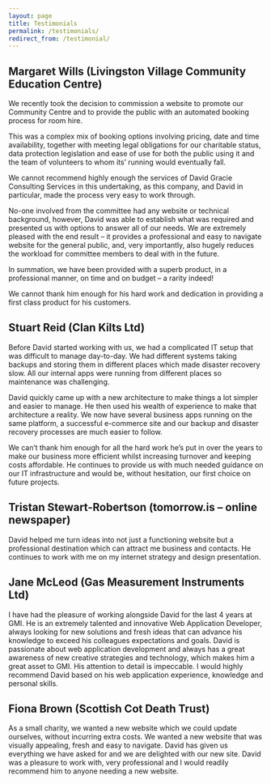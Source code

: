 ```yaml
---
layout: page
title: Testimonials
permalink: /testimonials/
redirect_from: /testimonial/
---
```


## Margaret Wills (Livingston Village Community Education Centre)

We recently took the decision to commission a website to promote our Community Centre and to provide the public with an automated booking process for room hire.

This was a complex mix of booking options involving pricing, date and time availability, together with meeting legal obligations for our charitable status, data protection legislation and ease of use for both the public using it and the team of volunteers to whom its’ running would eventually fall.

We cannot recommend highly enough the services of David Gracie Consulting Services in this undertaking, as this company, and David in particular, made the process very easy to work through.

No-one involved from the committee had any website or technical background, however, David was able to establish what was required and presented us with options to answer all of our needs. We are extremely pleased with the end result – it provides a professional and easy to navigate website for the general public, and, very importantly, also hugely reduces the workload for committee members to deal with in the future.

In summation, we have been provided with a superb product, in a professional manner, on time and on budget – a rarity indeed!

We cannot thank him enough for his hard work and dedication in providing a first class product for his customers.

## Stuart Reid (Clan Kilts Ltd)

Before David started working with us, we had a complicated IT setup that was difficult to manage day-to-day. We had different systems taking backups and storing them in different places which made disaster recovery slow. All our internal apps were running from different places so maintenance was challenging.

David quickly came up with a new architecture to make things a lot simpler and easier to manage. He then used his wealth of experience to make that architecture a reality. We now have several business apps running on the same platform, a successful e-commerce site and our backup and disaster recovery processes are much easier to follow.

We can’t thank him enough for all the hard work he’s put in over the years to make our business more efficient whilst increasing turnover and keeping costs affordable. He continues to provide us with much needed guidance on our IT infrastructure and would be, without hesitation, our first choice on future projects.

## Tristan Stewart-Robertson (tomorrow.is – online newspaper)

David helped me turn ideas into not just a functioning website but a professional destination which can attract me business and contacts. He continues to work with me on my internet strategy and design presentation.

## Jane McLeod (Gas Measurement Instruments Ltd)

I have had the pleasure of working alongside David for the last 4 years at GMI. He is an extremely talented and innovative Web Application Developer, always looking for new solutions and fresh ideas that can advance his knowledge to exceed his colleagues expectations and goals. David is passionate about web application development and always has a great awareness of new creative strategies and technology, which makes him a great asset to GMI. His attention to detail is impeccable. I would highly recommend David based on his web application experience, knowledge and personal skills.

## Fiona Brown (Scottish Cot Death Trust)

As a small charity, we wanted a new website which we could update ourselves, without incurring extra costs. We wanted a new website that was visually appealing, fresh and easy to navigate. David has given us everything we have asked for and we are delighted with our new site. David was a pleasure to work with, very professional and I would readily recommend him to anyone needing a new website.
